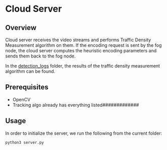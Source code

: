 # Cloud Server

## Overview

Cloud server receives the video streams and performs Traffic Density Measurement algorithm on them. If the encoding request is sent by the fog node, the cloud server computes the heuristic encoding parameters and sends them back to the fog node.

In the [detection_logs](https://github.com/guptavasu1213/IoT-Traffic-Surveillance-System/tree/master/cloud_server/detection_logs) folder, the results of the traffic density measurement algorithm can be found.

## Prerequisites
* OpenCV
* Tracking algo already has everything listed#############

## Usage
In order to initialize the server, we run the following from the current folder:
```
python3 server.py
```
